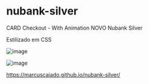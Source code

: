 # nubank-silver
CARD Checkout - With Animation
NOVO Nubank Silver

Estilizado em CSS

![image](https://user-images.githubusercontent.com/92039896/184993866-35f7b19a-0578-4d0c-9936-e53aab9a8422.png)


![image](https://user-images.githubusercontent.com/92039896/184993831-5ad4da82-4c69-4ba4-9636-1aec5e86580c.png)


https://marcuscaiado.github.io/nubank-silver/
